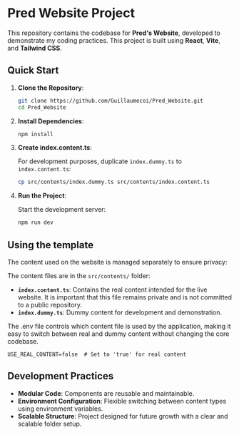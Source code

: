 # Pred Website Project

This repository contains the codebase for **Pred's Website**, developed to demonstrate my coding practices. This project is built using **React**, **Vite**, and **Tailwind CSS**.

## Quick Start

1. **Clone the Repository**:

    ```sh
    git clone https://github.com/Guillaumecoi/Pred_Website.git
    cd Pred_Website
    ```

2. **Install Dependencies**:

    ```sh
    npm install
    ```

3. **Create index.content.ts**:

    For development purposes, duplicate `index.dummy.ts` to `index.content.ts`:

    ```sh
    cp src/contents/index.dummy.ts src/contents/index.content.ts
    ```

4. **Run the Project**:

    Start the development server:

    ```sh
    npm run dev
    ```

## Using the template

The content used on the website is managed separately to ensure privacy:

The content files are in the `src/contents/` folder:
- **`index.content.ts`**: Contains the real content intended for the live website. It is important that this file remains private and is not committed to a public repository.
- **`index.dummy.ts`**: Dummy content for development and demonstration.

The .env file controls which content file is used by the application, making it easy to switch between real and dummy content without changing the core codebase.

```env
USE_REAL_CONTENT=false  # Set to 'true' for real content
```

## Development Practices

- **Modular Code**: Components are reusable and maintainable.
- **Environment Configuration**: Flexible switching between content types using environment variables.
- **Scalable Structure**: Project designed for future growth with a clear and scalable folder setup.